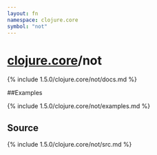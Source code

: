 ```yaml
---
layout: fn
namespace: clojure.core
symbol: "not"
---
```


# [clojure.core](../)/not

{% include 1.5.0/clojure.core/not/docs.md %}

##Examples

{% include 1.5.0/clojure.core/not/examples.md %}
## Source
{% include 1.5.0/clojure.core/not/src.md %}

